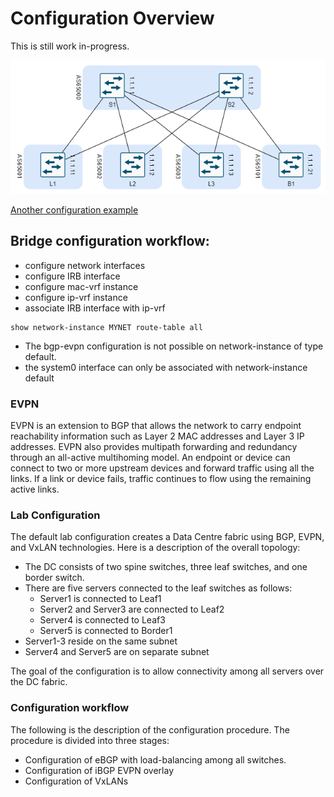 # Configuration Overview

This is still work in-progress.

![Topology](spineleaf.png)

[Another configuration example](https://networkcloudandeverything.com/configuring-srlinux-nodes-in-a-3-tier-data-center/)



## Bridge configuration workflow:

- configure network interfaces
- configure IRB interface
- configure mac-vrf instance
- configure ip-vrf instance
- associate IRB interface with ip-vrf

```
show network-instance MYNET route-table all
```

- The bgp-evpn configuration is not possible on network-instance of type default.
- the system0 interface can only be associated with network-instance default

### EVPN

EVPN is an extension to BGP that allows the network to carry endpoint reachability information such as Layer 2 MAC addresses and Layer 3 IP addresses. EVPN also provides multipath forwarding and redundancy through an all-active multihoming model. An endpoint or device can connect to two or more upstream devices and forward traffic using all the links. If a link or device fails, traffic continues to flow using the remaining active links.


### Lab Configuration

The default lab configuration creates a Data Centre fabric using BGP, EVPN, and VxLAN technologies. Here is a description of the overall topology:

- The DC consists of two spine switches, three leaf switches, and one border switch.
- There are five servers connected to the leaf switches as follows:
   - Server1 is connected to Leaf1
   - Server2 and Server3 are connected to Leaf2
   - Server4 is connected to Leaf3
   - Server5 is connected to Border1
- Server1-3 reside on the same subnet
- Server4 and Server5 are on separate subnet

The goal of the configuration is to allow connectivity among all servers over the DC fabric.

### Configuration workflow

The following is the description of the configuration procedure. The procedure is divided into three stages:

- Configuration of eBGP with load-balancing among all switches.
- Configuration of iBGP EVPN overlay
- Configuration of VxLANs
